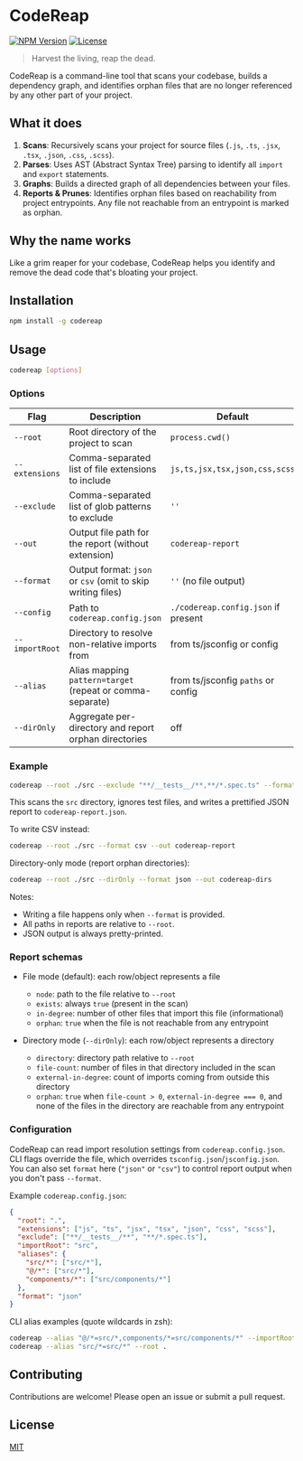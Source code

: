 # CodeReap

[![NPM Version](https://img.shields.io/npm/v/codereap.svg)](https://www.npmjs.com/package/codereap)
[![License](https://img.shields.io/github/license/junaidhamzae/codereap.svg)](https://github.com/junaidhamzae/codereap/blob/main/LICENSE)

> Harvest the living, reap the dead.

CodeReap is a command-line tool that scans your codebase, builds a dependency graph, and identifies orphan files that are no longer referenced by any other part of your project.

## What it does

1.  **Scans**: Recursively scans your project for source files (`.js`, `.ts`, `.jsx`, `.tsx`, `.json`, `.css`, `.scss`).
2.  **Parses**: Uses AST (Abstract Syntax Tree) parsing to identify all `import` and `export` statements.
3.  **Graphs**: Builds a directed graph of all dependencies between your files.
4.  **Reports & Prunes**: Identifies orphan files based on reachability from project entrypoints. Any file not reachable from an entrypoint is marked as orphan.

## Why the name works

Like a grim reaper for your codebase, CodeReap helps you identify and remove the dead code that's bloating your project.

## Installation

```bash
npm install -g codereap
```

## Usage

```bash
codereap [options]
```

### Options

| Flag           | Description                                                 | Default                               |
| -------------- | ----------------------------------------------------------- | ------------------------------------- |
| `--root`       | Root directory of the project to scan                       | `process.cwd()`                       |
| `--extensions` | Comma-separated list of file extensions to include          | `js,ts,jsx,tsx,json,css,scss`         |
| `--exclude`    | Comma-separated list of glob patterns to exclude            | `''`                                  |
| `--out`        | Output file path for the report (without extension)         | `codereap-report`                     |
| `--format`     | Output format: `json` or `csv` (omit to skip writing files) | `''` (no file output)                 |
| `--config`     | Path to `codereap.config.json`                              | `./codereap.config.json` if present   |
| `--importRoot` | Directory to resolve non-relative imports from              | from ts/jsconfig or config            |
| `--alias`      | Alias mapping `pattern=target` (repeat or comma-separate)   | from ts/jsconfig `paths` or config    |
| `--dirOnly`    | Aggregate per-directory and report orphan directories       | off                                   |

### Example

```bash
codereap --root ./src --exclude "**/__tests__/**,**/*.spec.ts" --format json --out codereap-report
```

This scans the `src` directory, ignores test files, and writes a prettified JSON report to `codereap-report.json`.

To write CSV instead:

```bash
codereap --root ./src --format csv --out codereap-report
```

Directory-only mode (report orphan directories):

```bash
codereap --root ./src --dirOnly --format json --out codereap-dirs
```

Notes:
- Writing a file happens only when `--format` is provided.
- All paths in reports are relative to `--root`.
- JSON output is always pretty-printed.

### Report schemas

- File mode (default): each row/object represents a file
  - `node`: path to the file relative to `--root`
  - `exists`: always `true` (present in the scan)
  - `in-degree`: number of other files that import this file (informational)
  - `orphan`: `true` when the file is not reachable from any entrypoint

- Directory mode (`--dirOnly`): each row/object represents a directory
  - `directory`: directory path relative to `--root`
  - `file-count`: number of files in that directory included in the scan
  - `external-in-degree`: count of imports coming from outside this directory
  - `orphan`: `true` when `file-count > 0`, `external-in-degree === 0`, and none of the files in the directory are reachable from any entrypoint

### Configuration

CodeReap can read import resolution settings from `codereap.config.json`. CLI flags override the file, which overrides `tsconfig.json`/`jsconfig.json`.
You can also set `format` here (`"json"` or `"csv"`) to control report output when you don't pass `--format`.

Example `codereap.config.json`:

```json
{
  "root": ".",
  "extensions": ["js", "ts", "jsx", "tsx", "json", "css", "scss"],
  "exclude": ["**/__tests__/**", "**/*.spec.ts"],
  "importRoot": "src",
  "aliases": {
    "src/*": ["src/*"],
    "@/*": ["src/*"],
    "components/*": ["src/components/*"]
  },
  "format": "json"
}
```

CLI alias examples (quote wildcards in zsh):

```bash
codereap --alias "@/*=src/*,components/*=src/components/*" --importRoot ./src
codereap --alias "src/*=src/*" --root .
```

## Contributing

Contributions are welcome! Please open an issue or submit a pull request.

## License

[MIT](LICENSE)

